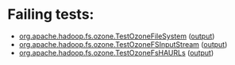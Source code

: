 # Failing tests: 

 * [org.apache.hadoop.fs.ozone.TestOzoneFileSystem](hadoop-ozone/integration-test/org.apache.hadoop.fs.ozone.TestOzoneFileSystem.txt) ([output](hadoop-ozone/integration-test/org.apache.hadoop.fs.ozone.TestOzoneFileSystem-output.txt))
 * [org.apache.hadoop.fs.ozone.TestOzoneFSInputStream](hadoop-ozone/integration-test/org.apache.hadoop.fs.ozone.TestOzoneFSInputStream.txt) ([output](hadoop-ozone/integration-test/org.apache.hadoop.fs.ozone.TestOzoneFSInputStream-output.txt))
 * [org.apache.hadoop.fs.ozone.TestOzoneFsHAURLs](hadoop-ozone/integration-test/org.apache.hadoop.fs.ozone.TestOzoneFsHAURLs.txt) ([output](hadoop-ozone/integration-test/org.apache.hadoop.fs.ozone.TestOzoneFsHAURLs-output.txt))
